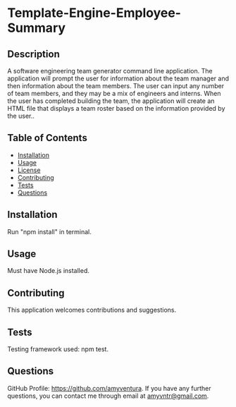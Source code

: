 # Template-Engine-Employee-Summary

## Description
A software engineering team generator command line application. The application will prompt the user for information about the team manager and then information about the team members. The user can input any number of team members, and they may be a mix of engineers and interns. When the user has completed building the team, the application will create an HTML file that displays a team roster based on the information provided by the user..

## Table of Contents

* [Installation](#installation)
* [Usage](#usage)
* [License](#license)
* [Contributing](#contributing)
* [Tests](#tests)
* [Questions](#questions)

## Installation
Run "npm install" in terminal.

## Usage
Must have Node.js installed.

## Contributing
This application welcomes contributions and suggestions.

## Tests
Testing framework used: npm test.

## Questions
GitHub Profile: https://github.com/amyventura. 
If you have any further questions, you can contact me through email at amyvntr@gmail.com.

